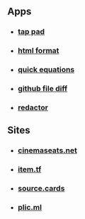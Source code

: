 <h2>Apps</h2>
<ul class="post-list">
  <li>
    <h3>
      <a class="post-link" href="https://gum.co/tappad">tap pad</a>
    </h3>
  </li>

  <li>
    <h3>
      <a class="post-link" href="https://marketplace.visualstudio.com/items?itemName=mohd-akram.vscode-html-format">html format</a>
    </h3>
  </li>

  <li>
    <h3>
      <a class="post-link" href="https://chrome.google.com/webstore/detail/quick-equations/pnhnfjbdadnnicpliempeidfminbflon?hl=en">quick equations</a>
    </h3>
  </li>

  <li>
    <h3>
      <a class="post-link" href="https://addons.mozilla.org/en-US/firefox/addon/github-file-diff/">github file diff</a>
    </h3>
  </li>

  <li>
    <h3>
      <a class="post-link" href="https://addons.mozilla.org/en-US/firefox/addon/redactor/">redactor</a>
    </h3>
  </li>
</ul>
<h2>Sites</h2>
<ul class="post-list">
  <li>
    <h3>
      <a class="post-link" href="https://cinemaseats.net">cinemaseats.net</a>
    </h3>
  </li>

  <li>
    <h3>
      <a class="post-link" href="https://item.tf">item.tf</a>
    </h3>
  </li>

  <li>
    <h3>
      <a class="post-link" href="https://source.cards">source.cards</a>
    </h3>
  </li>

  <li>
    <h3>
      <a class="post-link" href="https://plic.ml">plic.ml</a>
    </h3>
  </li>
</ul>
